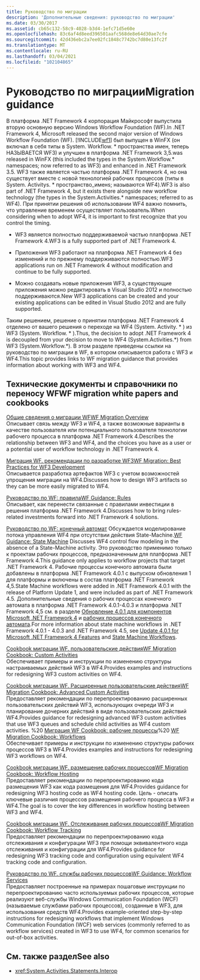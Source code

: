 ```yaml
---
title: Руководство по миграции
description: 'Дополнительные сведения: руководство по миграции'
ms.date: 03/30/2017
ms.assetid: cb65c132-58c9-4028-b3d4-1efc71d5e60e
ms.openlocfilehash: 83c6af4d8eed396501aafc568de8e64d30ae7cfe
ms.sourcegitcommit: 42d436ebc2a7ee02fc1848c7742bc7d80e13fc2f
ms.translationtype: MT
ms.contentlocale: ru-RU
ms.lasthandoff: 03/04/2021
ms.locfileid: "102104865"
---
```

# <a name="migration-guidance"></a><span data-ttu-id="2054d-103">Руководство по миграции</span><span class="sxs-lookup"><span data-stu-id="2054d-103">Migration guidance</span></span>

<span data-ttu-id="2054d-104">В платформа .NET Framework 4 корпорация Майкрософт выпустила вторую основную версию Windows Workflow Foundation (WF).</span><span class="sxs-lookup"><span data-stu-id="2054d-104">In .NET Framework 4, Microsoft released the second major version of Windows Workflow Foundation (WF).</span></span> [!INCLUDE[wf1](../../../includes/wf1-md.md)] <span data-ttu-id="2054d-105">был выпущен в WinFX (он включал в себя типы в System. Workflow. \* пространства имен, теперь НАЗЫВАЕТСЯ WF3) и улучшен в платформа .NET Framework 3,5.</span><span class="sxs-lookup"><span data-stu-id="2054d-105">was released in WinFX (this included the types in the System.Workflow.\* namespaces; now referred to as WF3) and enhanced in .NET Framework 3.5.</span></span> <span data-ttu-id="2054d-106">WF3 также является частью платформа .NET Framework 4, но она существует вместе с новой технологией рабочих процессов (типы в System. Activitys. \* пространство_именs; называются WF4).</span><span class="sxs-lookup"><span data-stu-id="2054d-106">WF3 is also part of .NET Framework 4, but it exists there alongside new workflow technology (the types in the System.Activities.\* namespaces; referred to as WF4).</span></span> <span data-ttu-id="2054d-107">При принятии решения об использовании WF4 важно помнить, что управление временем осуществляет пользователь.</span><span class="sxs-lookup"><span data-stu-id="2054d-107">When considering when to adopt WF4, it is important to first recognize that you control the timing.</span></span>

- <span data-ttu-id="2054d-108">WF3 является полностью поддерживаемой частью платформа .NET Framework 4.</span><span class="sxs-lookup"><span data-stu-id="2054d-108">WF3 is a fully supported part of .NET Framework 4.</span></span>

- <span data-ttu-id="2054d-109">Приложения WF3 работают на платформа .NET Framework 4 без изменений и по прежнему поддерживаются полностью.</span><span class="sxs-lookup"><span data-stu-id="2054d-109">WF3 applications run on .NET Framework 4 without modification and continue to be fully supported.</span></span>

- <span data-ttu-id="2054d-110">Можно создавать новые приложения WF3, а существующие приложения можно редактировать в Visual Studio 2012 и полностью поддерживаются.</span><span class="sxs-lookup"><span data-stu-id="2054d-110">New WF3 applications can be created and your existing applications can be edited in Visual Studio 2012 and are fully supported.</span></span>

<span data-ttu-id="2054d-111">Таким решением, решение о принятии платформа .NET Framework 4 отделено от вашего решения о переходе на WF4 (System. Activity. \* ) из WF3 (System. Workflow. \* ).</span><span class="sxs-lookup"><span data-stu-id="2054d-111">Thus, the decision to adopt .NET Framework 4 is decoupled from your decision to move to WF4 (System.Activities.\*) from WF3 (System.Workflow.\*).</span></span> <span data-ttu-id="2054d-112">В этом разделе приведены ссылки на руководство по миграции в WF, в котором описывается работа с WF3 и WF4.</span><span class="sxs-lookup"><span data-stu-id="2054d-112">This topic provides links to WF migration guidance that provides information about working with WF3 and WF4.</span></span>

## <a name="wf-migration-white-papers-and-cookbooks"></a><span data-ttu-id="2054d-113">Технические документы и справочники по переносу WF</span><span class="sxs-lookup"><span data-stu-id="2054d-113">WF migration white papers and cookbooks</span></span>

 <span data-ttu-id="2054d-114">[Общие сведения о миграции WF](https://download.microsoft.com/download/5/9/9/599CF8A9-5FE2-426A-A536-A83F84D38BF9/WF%20Migration%20Overview.docx)</span><span class="sxs-lookup"><span data-stu-id="2054d-114">[WF Migration Overview](https://download.microsoft.com/download/5/9/9/599CF8A9-5FE2-426A-A536-A83F84D38BF9/WF%20Migration%20Overview.docx)</span></span>\
 <span data-ttu-id="2054d-115">Описывает связь между WF3 и WF4, а также возможные варианты в качестве пользователя или потенциального пользователя технологии рабочего процесса в платформа .NET Framework 4.</span><span class="sxs-lookup"><span data-stu-id="2054d-115">Describes the relationship between WF3 and WF4, and the choices you have as a user or a potential user of workflow technology in .NET Framework 4.</span></span>

 <span data-ttu-id="2054d-116">[Миграция WF. рекомендации по разработке WF3](https://download.microsoft.com/download/5/9/9/599CF8A9-5FE2-426A-A536-A83F84D38BF9/WF%20Migration%20Best%20Practices.docx)</span><span class="sxs-lookup"><span data-stu-id="2054d-116">[WF Migration: Best Practices for WF3 Development](https://download.microsoft.com/download/5/9/9/599CF8A9-5FE2-426A-A536-A83F84D38BF9/WF%20Migration%20Best%20Practices.docx)</span></span>\
 <span data-ttu-id="2054d-117">Описывается разработка артефактов WF3 с учетом возможностей упрощения миграции на WF4.</span><span class="sxs-lookup"><span data-stu-id="2054d-117">Discusses how to design WF3 artifacts so they can be more easily migrated to WF4.</span></span>

 <span data-ttu-id="2054d-118">[Руководство по WF: правила](https://download.microsoft.com/download/5/9/9/599CF8A9-5FE2-426A-A536-A83F84D38BF9/WF4%20Rules%20Guidance.docx)</span><span class="sxs-lookup"><span data-stu-id="2054d-118">[WF Guidance: Rules](https://download.microsoft.com/download/5/9/9/599CF8A9-5FE2-426A-A536-A83F84D38BF9/WF4%20Rules%20Guidance.docx)</span></span>\
 <span data-ttu-id="2054d-119">Описывает, как перенести связанные с правилами инвестиции в решения платформа .NET Framework 4.</span><span class="sxs-lookup"><span data-stu-id="2054d-119">Discusses how to bring rules-related investments forward into .NET Framework 4 solutions.</span></span>

 <span data-ttu-id="2054d-120">[Руководство по WF: конечный автомат](https://download.microsoft.com/download/5/9/9/599CF8A9-5FE2-426A-A536-A83F84D38BF9/WF4%20State%20Machine%20Guidance.doc) Обсуждается моделирование потока управления WF4 при отсутствии действия State-Machine.</span><span class="sxs-lookup"><span data-stu-id="2054d-120">[WF Guidance: State Machine](https://download.microsoft.com/download/5/9/9/599CF8A9-5FE2-426A-A536-A83F84D38BF9/WF4%20State%20Machine%20Guidance.doc) Discusses WF4 control flow modeling in the absence of a State-Machine activity.</span></span> <span data-ttu-id="2054d-121">Это руководство применимо только к проектам рабочих процессов, предназначенным для платформа .NET Framework 4.</span><span class="sxs-lookup"><span data-stu-id="2054d-121">This guidance only applies to workflow projects that target .NET Framework 4.</span></span> <span data-ttu-id="2054d-122">Рабочие процессы конечного автомата были добавлены в платформа .NET Framework 4.0.1 с выпуском обновления 1 для платформы и включены в состав платформа .NET Framework 4,5.</span><span class="sxs-lookup"><span data-stu-id="2054d-122">State Machine workflows were added in .NET Framework 4.0.1 with the release of Platform Update 1, and were included as part of .NET Framework 4.5.</span></span> <span data-ttu-id="2054d-123">Дополнительные сведения о рабочих процессах конечного автомата в платформа .NET Framework 4.0.1-4.0.3 и платформа .NET Framework 4,5 см. в разделе [Обновление 4.0.1 для компонентов Microsoft .NET Framework 4](/previous-versions/dotnet/netframework-4.0/hh290669(v=vs.100)) и [рабочих процессов конечного автомата](state-machine-workflows.md).</span><span class="sxs-lookup"><span data-stu-id="2054d-123">For more information about state machine workflows in .NET Framework 4.0.1 - 4.0.3 and .NET Framework 4.5, see [Update 4.0.1 for Microsoft .NET Framework 4 Features](/previous-versions/dotnet/netframework-4.0/hh290669(v=vs.100)) and [State Machine Workflows](state-machine-workflows.md).</span></span>

 <span data-ttu-id="2054d-124">[Cookbook миграции WF. пользовательские действия](https://download.microsoft.com/download/5/9/9/599CF8A9-5FE2-426A-A536-A83F84D38BF9/WF%20Migration%20Cookbook%20Custom%20Activities.docx)</span><span class="sxs-lookup"><span data-stu-id="2054d-124">[WF Migration Cookbook: Custom Activities](https://download.microsoft.com/download/5/9/9/599CF8A9-5FE2-426A-A536-A83F84D38BF9/WF%20Migration%20Cookbook%20Custom%20Activities.docx)</span></span>\
 <span data-ttu-id="2054d-125">Обеспечивает примеры и инструкции по изменению структуры настраиваемых действий WF3 в WF4.</span><span class="sxs-lookup"><span data-stu-id="2054d-125">Provides examples and instructions for redesigning WF3 custom activities on WF4.</span></span>

 <span data-ttu-id="2054d-126">[Cookbook миграции WF. Расширенные пользовательские действия](https://download.microsoft.com/download/5/9/9/599CF8A9-5FE2-426A-A536-A83F84D38BF9/WF%20Migration%20Cookbook%20Advanced%20Custom%20Activities.docx)</span><span class="sxs-lookup"><span data-stu-id="2054d-126">[WF Migration Cookbook: Advanced Custom Activities](https://download.microsoft.com/download/5/9/9/599CF8A9-5FE2-426A-A536-A83F84D38BF9/WF%20Migration%20Cookbook%20Advanced%20Custom%20Activities.docx)</span></span>\
 <span data-ttu-id="2054d-127">Предоставляет рекомендации по перепроектированию расширенных пользовательских действий WF3, использующих очереди WF3 и планирование дочерних действий в виде пользовательских действий WF4.</span><span class="sxs-lookup"><span data-stu-id="2054d-127">Provides guidance for redesigning advanced WF3 custom activities that use WF3 queues and schedule child activities as WF4 custom activities.</span></span>
<span data-ttu-id="2054d-128">%20 [Миграция WF Cookbook: рабочие процессы](https://download.microsoft.com/download/5/9/9/599CF8A9-5FE2-426A-A536-A83F84D38BF9/WF%20Migration%20Cookbook%20Workflows.docx)</span><span class="sxs-lookup"><span data-stu-id="2054d-128">%20 [WF Migration Cookbook: Workflows](https://download.microsoft.com/download/5/9/9/599CF8A9-5FE2-426A-A536-A83F84D38BF9/WF%20Migration%20Cookbook%20Workflows.docx)</span></span>\
 <span data-ttu-id="2054d-129">Обеспечивает примеры и инструкции по изменению структуры рабочих процессов WF3 в WF4.</span><span class="sxs-lookup"><span data-stu-id="2054d-129">Provides examples and instructions for redesigning WF3 workflows on WF4.</span></span>

 <span data-ttu-id="2054d-130">[Cookbook миграции WF. размещение рабочих процессов](https://download.microsoft.com/download/5/9/9/599CF8A9-5FE2-426A-A536-A83F84D38BF9/WF%20Migration%20Cookbook%20Workflow%20Hosting.docx)</span><span class="sxs-lookup"><span data-stu-id="2054d-130">[WF Migration Cookbook: Workflow Hosting](https://download.microsoft.com/download/5/9/9/599CF8A9-5FE2-426A-A536-A83F84D38BF9/WF%20Migration%20Cookbook%20Workflow%20Hosting.docx)</span></span>\
 <span data-ttu-id="2054d-131">Предоставляет рекомендации по перепроектированию кода размещения WF3 как кода размещения для WF4.</span><span class="sxs-lookup"><span data-stu-id="2054d-131">Provides guidance for redesigning WF3 hosting code as WF4 hosting code.</span></span> <span data-ttu-id="2054d-132">Цель - описать ключевые различия процессов размещения рабочего процесса в WF3 и WF4.</span><span class="sxs-lookup"><span data-stu-id="2054d-132">The goal is to cover the key differences in workflow hosting between WF3 and WF4.</span></span>

 <span data-ttu-id="2054d-133">[Cookbook миграции WF. Отслеживание рабочих процессов](https://download.microsoft.com/download/5/9/9/599CF8A9-5FE2-426A-A536-A83F84D38BF9/WF%20Migration%20Cookbook%20Workflow%20Tracking.docx)</span><span class="sxs-lookup"><span data-stu-id="2054d-133">[WF Migration Cookbook: Workflow Tracking](https://download.microsoft.com/download/5/9/9/599CF8A9-5FE2-426A-A536-A83F84D38BF9/WF%20Migration%20Cookbook%20Workflow%20Tracking.docx)</span></span>\
 <span data-ttu-id="2054d-134">Предоставляет рекомендации по перепроектированию кода отслеживания и конфигурации WF3 при помощи эквивалентного кода отслеживания и конфигурации для WF4.</span><span class="sxs-lookup"><span data-stu-id="2054d-134">Provides guidance for redesigning WF3 tracking code and configuration using equivalent WF4 tracking code and configuration.</span></span>

 <span data-ttu-id="2054d-135">[Руководство по WF. службы рабочих процессов](https://download.microsoft.com/download/5/9/9/599CF8A9-5FE2-426A-A536-A83F84D38BF9/WF4%20Workflow%20Services%20Guidance.docx)</span><span class="sxs-lookup"><span data-stu-id="2054d-135">[WF Guidance: Workflow Services](https://download.microsoft.com/download/5/9/9/599CF8A9-5FE2-426A-A536-A83F84D38BF9/WF4%20Workflow%20Services%20Guidance.docx)</span></span>\
 <span data-ttu-id="2054d-136">Предоставляет построенные на примерах пошаговые инструкции по перепроектированию часто используемых рабочих процессов, которые реализуют веб-службы Windows Communication Foundation (WCF) (называемые службами рабочих процессов), созданные в WF3, для использования средств WF4.</span><span class="sxs-lookup"><span data-stu-id="2054d-136">Provides example-oriented step-by-step instructions for redesigning workflows that implement Windows Communication Foundation (WCF) web services (commonly referred to as workflow services) created in WF3 to use WF4, for common scenarios for out-of-box activities.</span></span>

## <a name="see-also"></a><span data-ttu-id="2054d-137">См. также раздел</span><span class="sxs-lookup"><span data-stu-id="2054d-137">See also</span></span>

- <xref:System.Activities.Statements.Interop>
